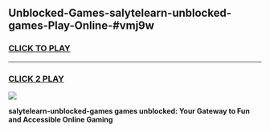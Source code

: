 
## Unblocked-Games-salytelearn-unblocked-games-Play-Online-#vmj9w
<h3>
<a href="https://premium.freeplayer.one?title=salytelearn-unblocked-games&ref=24F">CLICK TO PLAY</a></h3>
<hr>

<h3>
<a href="https://premium.freeplayer.one?title=salytelearn-unblocked-games&ref=24F">CLICK 2 PLAY</a>
  
</h3>

<a href="https://premium.freeplayer.one?title=salytelearn-unblocked-games&ref=24F/"><img src="https://clearcache.store/games.png"></a>


**salytelearn-unblocked-games games unblocked: Your Gateway to Fun and Accessible Online Gaming**

